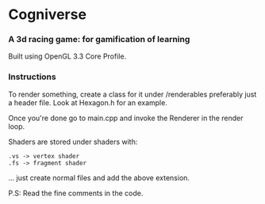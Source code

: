 # Cogniverse

### A 3d racing game: for gamification of learning

Built using OpenGL 3.3 Core Profile.

### Instructions

To render something, create a class for it under /renderables 
preferably just a header file. 
Look at Hexagon.h for an example.

Once you're done go to main.cpp and invoke the Renderer in the
render loop.

Shaders are stored under shaders with:

    .vs -> vertex shader
    .fs -> fragment shader
... just create normal files and add the above extension.

P.S: Read the fine comments in the code.
